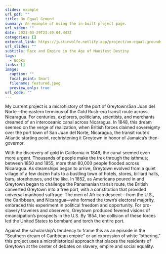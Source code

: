 ```yaml
---
slides: example
url_pdf: ""
title: On Equal Ground
summary: An example of using the in-built project page.
url_video: ""
date: 2021-03-29T23:49:04.443Z
categories: []
external_link: https://justinwolfe.netlify.app/project/on-equal-grounds/
url_slides: ""
subtitle: Race and Empire in the Age of Manifest Destiny
tags:
  - Books
links: []
image:
  caption: ""
  focal_point: Smart
  filename: featured.jpeg
  preview_only: true
url_code: ""
---
```

My current project is a microhistory of the port of Greytown/San Juan del Norte—the eastern terminus of the Gold Rush-era transit route across Nicaragua. For centuries, explorers, politicians, scientists, and merchants dreamed of an interoceanic canal across Nicaragua. In 1848, this dream seemed on the verge of realization, when British forces claimed sovereignty over the port town of San Juan del Norte, Nicaragua, the transit route’s Atlantic starting point, rechristening it Greytown in honor of Jamaica’s then-governor.

With the discovery of gold in California in 1849, the canal seemed even more urgent. Thousands of people make the trek through the isthmus; between 1850 and 1855, more than 80,000 people flooded across Nicaragua. As steamships began to arrive, Greytown evolved from a quiet village of a few dozen huts to a bustling town of hotels, stores, billiard halls, bars, storehouses, and the like. In 1852, as Americans poured in and Greytown began to challenge the Panamanian transit route, the British converted Greytown into a free port, with a constitution that provided universal manhood suffrage. The men of African descent—from the U.S., the Caribbean, and Nicaragua—who formed the town’s electoral majority, embraced this experiment in political freedom and opportunity. For pro-slavery travelers and observers, Greytown produced fevered visions of emancipation’s prospects in the U.S. By 1854, the collision of these forces led the United States to bombard and torch the entire port. 

Against the scholarship’s tendency to frame this as an episode in the “Southern dream of Caribbean empire” or an expression of white “othering,” this project uses a microhistorical approach that places the residents of Greytown at the center of debates on slavery, empire and social equality.
